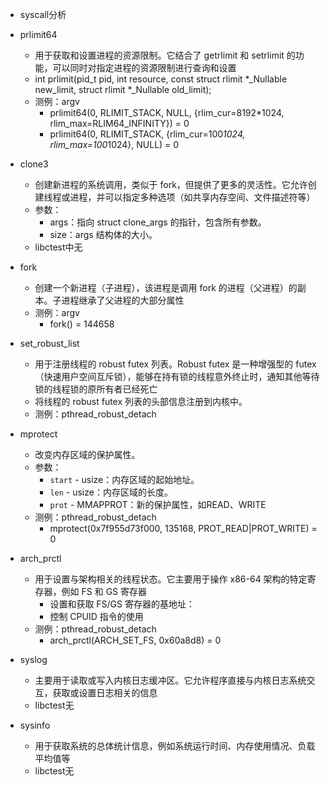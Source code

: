 - syscall分析

- prlimit64
    - 用于获取和设置进程的资源限制。它结合了 getrlimit 和 setrlimit 的功能，可以同时对指定进程的资源限制进行查询和设置
    - int prlimit(pid_t pid, int resource,
            const struct rlimit *_Nullable new_limit,
            struct rlimit *_Nullable old_limit);
    - 测例：argv
        - prlimit64(0, RLIMIT_STACK, NULL, {rlim_cur=8192*1024, rlim_max=RLIM64_INFINITY}) = 0
        - prlimit64(0, RLIMIT_STACK, {rlim_cur=100*1024, rlim_max=100*1024}, NULL) = 0

- clone3
    - 创建新进程的系统调用，类似于 fork，但提供了更多的灵活性。它允许创建线程或进程，并可以指定多种选项（如共享内存空间、文件描述符等）
    - 参数：
        - args：指向 struct clone_args 的指针，包含所有参数。
        - size：args 结构体的大小。
    - libctest中无

- fork
    - 创建一个新进程（子进程），该进程是调用 fork 的进程（父进程）的副本。子进程继承了父进程的大部分属性
    - 测例：argv
        - fork()                           = 144658

- set_robust_list
    - 用于注册线程的 robust futex 列表。Robust futex 是一种增强型的 futex（快速用户空间互斥锁），能够在持有锁的线程意外终止时，通知其他等待锁的线程锁的原所有者已经死亡
    - 将线程的 robust futex 列表的头部信息注册到内核中。
    - 测例：pthread_robust_detach

- mprotect	
    - 改变内存区域的保护属性。
    - 参数：
        - `start` - usize：内存区域的起始地址。
        - `len` - usize：内存区域的长度。
        - `prot` - MMAPPROT：新的保护属性，如READ、WRITE
    - 测例：pthread_robust_detach
        - mprotect(0x7f955d73f000, 135168, PROT_READ|PROT_WRITE) = 0

- arch_prctl	
    - 用于设置与架构相关的线程状态。它主要用于操作 x86-64 架构的特定寄存器，例如 FS 和 GS 寄存器
        - 设置和获取 FS/GS 寄存器的基地址：
        - 控制 CPUID 指令的使用
    - 测例：pthread_robust_detach
        - arch_prctl(ARCH_SET_FS, 0x60a8d8) = 0
- syslog
    - 主要用于读取或写入内核日志缓冲区。它允许程序直接与内核日志系统交互，获取或设置日志相关的信息
    - libctest无

- sysinfo
    - 用于获取系统的总体统计信息，例如系统运行时间、内存使用情况、负载平均值等
    - libctest无